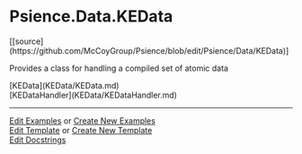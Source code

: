 # <a id="Psience.Data.KEData">Psience.Data.KEData</a> 
<div class="docs-source-link" markdown="1">
[[source](https://github.com/McCoyGroup/Psience/blob/edit/Psience/Data/KEData)]
</div>
    
Provides a class for handling a compiled set of atomic data

<div class="container alert alert-secondary bg-light">
  <div class="row">
   <div class="col" markdown="1">
[KEData](KEData/KEData.md)   
</div>
   <div class="col" markdown="1">
[KEDataHandler](KEData/KEDataHandler.md)   
</div>
</div>
</div>





___

[Edit Examples](https://github.com/McCoyGroup/Psience/edit/edit/ci/examples/Psience/Data/KEData.md) or 
[Create New Examples](https://github.com/McCoyGroup/Psience/new/edit/?filename=ci/examples/Psience/Data/KEData.md) <br/>
[Edit Template](https://github.com/McCoyGroup/Psience/edit/edit/ci/docs/Psience/Data/KEData.md) or 
[Create New Template](https://github.com/McCoyGroup/Psience/new/edit/?filename=ci/docs/templates/Psience/Data/KEData.md) <br/>
[Edit Docstrings](https://github.com/McCoyGroup/Psience/edit/edit/Psience/Data/KEData/__init__.py?message=Update%20Docs)